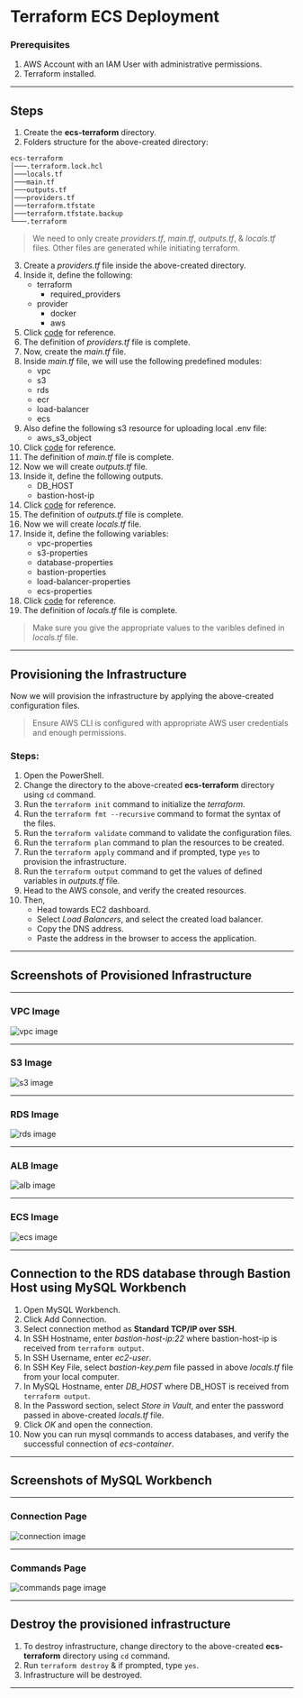 # Terraform ECS Deployment

### Prerequisites
1. AWS Account with an IAM User with administrative permissions.
2. Terraform installed.

---

## Steps
1. Create the **ecs-terraform** directory.
2. Folders structure for the above-created directory:
```
ecs-terraform
│───.terraform.lock.hcl
│───locals.tf
│───main.tf
│───outputs.tf
│───providers.tf
│───terraform.tfstate
│───terraform.tfstate.backup
└───.terraform
```

> We need to only create *providers.tf*, *main.tf*, *outputs.tf*, & *locals.tf* files. Other files are generated while initiating terraform.

3. Create a *providers.tf* file inside the above-created directory.
4. Inside it, define the following:
    - terraform
      - required_providers
    - provider
      - docker
      - aws
5. Click [code](https://github.com/inflection-sahil/devops/blob/master/terraform/aws/ecs/providers.tf) for reference.
6. The definition of *providers.tf* file is complete.
7. Now, create the *main.tf* file.
8. Inside *main.tf* file, we will use the following predefined modules:
    - vpc
    - s3
    - rds
    - ecr
    - load-balancer
    - ecs
9. Also define the following s3 resource for uploading local .env file:
    - aws_s3_object
10. Click [code](https://github.com/inflection-sahil/devops/blob/master/terraform/aws/ecs/main.tf) for reference.
11. The definition of *main.tf* file is complete.
12. Now we will create *outputs.tf* file.
13. Inside it, define the following outputs.
    - DB_HOST
    - bastion-host-ip
14. Click [code](https://github.com/inflection-sahil/devops/blob/master/terraform/aws/ecs/outputs.tf) for reference.
15. The definition of *outputs.tf* file is complete.
16. Now we will create *locals.tf* file.
17. Inside it, define the following variables:
    - vpc-properties
    - s3-properties
    - database-properties
    - bastion-properties
    - load-balancer-properties
    - ecs-properties
18. Click [code](https://github.com/inflection-sahil/devops/blob/master/terraform/aws/ecs/sample-locals.txt) for reference.
19. The definition of *locals.tf* file is complete.

> Make sure you give the appropriate values to the varibles defined in *locals.tf* file.

---

## Provisioning the Infrastructure
Now we will provision the infrastructure by applying the above-created configuration files.

> Ensure AWS CLI is configured with appropriate AWS user credentials and enough permissions.

### Steps:
1. Open the PowerShell.
2. Change the directory to the above-created **ecs-terraform** directory using `cd` command.
3. Run the `terraform init` command to initialize the *terraform*.  
4. Run the `terraform fmt --recursive` command to format the syntax of the files.
5. Run the `terraform validate` command to validate the configuration files.
6. Run the `terraform plan` command to plan the resources to be created.
7. Run the `terraform apply` command and if prompted, type `yes` to provision the infrastructure.
8. Run the `terraform output` command to get the values of defined variables in *outputs.tf* file.
9. Head to the AWS console, and verify the created resources.
10. Then,
    - Head towards EC2 dashboard.
    - Select *Load Balancers*, and select the created load balancer.
    - Copy the DNS address.
    - Paste the address in the browser to access the application.

---

<div style="page-break-after: always;"></div>

## Screenshots of Provisioned Infrastructure

---

### VPC Image
![vpc image](./images/vpc.png)

---

### S3 Image
![s3 image](./images/s3.png)

---

<div style="page-break-after: always;"></div>

### RDS Image
![rds image](./images/rds.png)

---

### ALB Image
![alb image](./images/alb.png)

---

<div style="page-break-after: always;"></div>

### ECS Image
![ecs image](./images/ecs.png)

---

## Connection to the RDS database through Bastion Host using MySQL Workbench
1. Open MySQL Workbench.
2. Click Add Connection.
3. Select connection method as **Standard TCP/IP over SSH**.
4. In SSH Hostname, enter *bastion-host-ip:22* where bastion-host-ip is received from `terraform output`.
5. In SSH Username, enter *ec2-user*.
6. In SSH Key File, select *bastion-key.pem* file passed in above *locals.tf* file from your local computer.
7. In MySQL Hostname, enter *DB_HOST* where DB_HOST is received from `terraform output`.
8. In the Password section, select *Store in Vault*, and enter the password passed in above-created *locals.tf* file.
9. Click *OK* and open the connection.
10. Now you can run mysql commands to access databases, and verify the successful connection of *ecs-container*.

---

<div style="page-break-after: always;"></div>

## Screenshots of MySQL Workbench

---

### Connection Page
![connection image](./images/workbench.png)

---

### Commands Page
![commands page image](./images/commands.png)

---

<div style="page-break-after: always;"></div>

## Destroy the provisioned infrastructure

1. To destroy infrastructure, change directory to the above-created **ecs-terraform** directory using `cd` command.
2. Run `terraform destroy` & if prompted, type `yes`.
3. Infrastructure will be destroyed.

---